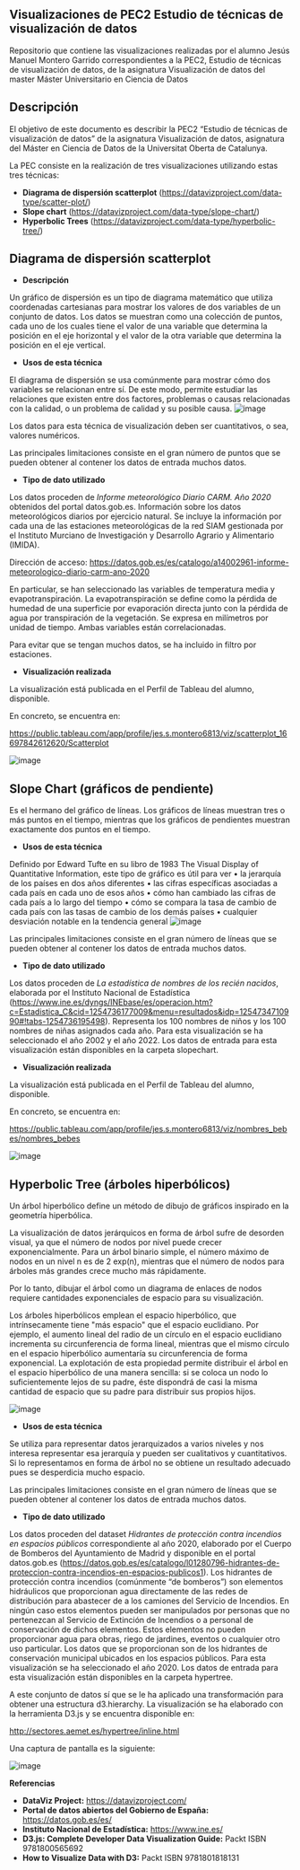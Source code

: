 ## Visualizaciones de PEC2 Estudio de técnicas de visualización de datos

Repositorio que contiene las visualizaciones realizadas por el alumno Jesús Manuel Montero Garrido correspondientes a la PEC2, Estudio de técnicas de visualización de datos, de la asignatura Visualización de datos del master  Máster Universitario en Ciencia de Datos

## Descripción

El objetivo de este documento es describir la PEC2 “Estudio de técnicas de visualización de datos” de la asignatura Visualización de datos, asignatura del Máster en Ciencia de Datos de la Universitat Oberta de Catalunya. 

La PEC consiste en la realización de tres visualizaciones utilizando estas tres técnicas:

*	**Diagrama de dispersión scatterplot** (https://datavizproject.com/data-type/scatter-plot/)
*	**Slope chart** (https://datavizproject.com/data-type/slope-chart/)
*	**Hyperbolic Trees** (https://datavizproject.com/data-type/hyperbolic-tree/)

## Diagrama de dispersión scatterplot

* **Descripción**

Un gráfico de dispersión es un tipo de diagrama matemático que utiliza coordenadas cartesianas para mostrar los valores de dos variables de un conjunto de datos. Los datos se muestran como una colección de puntos, cada uno de los cuales tiene el valor de una variable que determina la posición en el eje horizontal y el valor de la otra variable que determina la posición en el eje vertical.

* **Usos de esta técnica**

El diagrama de dispersión se usa comúnmente para mostrar cómo dos variables se relacionan entre sí. De este modo, permite estudiar las relaciones que existen entre dos factores, problemas o causas relacionadas con la calidad, o un problema de calidad y su posible causa.
![image](https://user-images.githubusercontent.com/103445965/204878816-c2d62f70-90a0-4e41-afcd-8a6012b2d325.png)

Los datos para esta técnica de visualización deben ser cuantitativos, o sea, valores numéricos. 

Las principales limitaciones consiste en el gran número de puntos que se pueden obtener al contener los datos de entrada muchos datos.

* **Tipo de dato utilizado**

Los datos proceden de *Informe meteorológico Diario CARM. Año 2020* obtenidos del portal datos.gob.es. Información sobre los datos meteorológicos diarios por ejercicio natural. Se incluye la información por cada una de las estaciones meteorológicas de la red SIAM gestionada por el Instituto Murciano de Investigación y Desarrollo Agrario y Alimentario (IMIDA).

Dirección de acceso: https://datos.gob.es/es/catalogo/a14002961-informe-meteorologico-diario-carm-ano-2020

En particular, se han seleccionado las variables de temperatura media y evapotranspiración. La evapotranspiración se define como la pérdida de humedad de una superficie por evaporación directa junto con la pérdida de agua por transpiración de la vegetación. Se expresa en milímetros por unidad de tiempo. Ambas variables están correlacionadas. 

Para evitar que se tengan muchos datos, se ha incluido in filtro por estaciones.
 
* **Visualización realizada**

La visualización está publicada en el Perfil de Tableau del alumno, disponible.

En concreto, se encuentra en:

https://public.tableau.com/app/profile/jes.s.montero6813/viz/scatterplot_16697842612620/Scatterplot

![image](https://user-images.githubusercontent.com/103445965/204886441-81764fc5-5046-4361-88c4-eaa897899fc7.png)


## Slope Chart (gráficos de pendiente)

Es el hermano del gráfico de líneas. Los gráficos de líneas muestran tres o más puntos en el tiempo, mientras que los gráficos de pendientes muestran exactamente dos puntos en el tiempo.

* **Usos de esta técnica**

Definido por Edward Tufte en su libro de 1983 The Visual Display of Quantitative Information, este tipo de gráfico es útil para ver 
•	la jerarquía de los países en dos años diferentes
•	las cifras específicas asociadas a cada país en cada uno de esos años 
•	cómo han cambiado las cifras de cada país a lo largo del tiempo 
•	cómo se compara la tasa de cambio de cada país con las tasas de cambio de los demás países 
•	cualquier desviación notable en la tendencia general 
![image](https://user-images.githubusercontent.com/103445965/204891078-ad89d1f9-9b0b-4d88-a6e8-4267a8fa51cc.png)

Las principales limitaciones consiste en el gran número de líneas que se pueden obtener al contener los datos de entrada muchos datos.


* **Tipo de dato utilizado**

Los datos proceden de *La estadística de nombres de los recién nacidos*, elaborada por el Instituto Nacional de Estadística (https://www.ine.es/dyngs/INEbase/es/operacion.htm?c=Estadistica_C&cid=1254736177009&menu=resultados&idp=1254734710990#!tabs-1254736195498). Representa los 100 nombres de niños y los 100 nombres de niñas asignados cada año. Para esta visualización se ha seleccionado el año 2002 y el año 2022. Los datos de entrada para esta visualización están disponibles en la carpeta slopechart.

* **Visualización realizada**

La visualización está publicada en el Perfil de Tableau del alumno, disponible.

En concreto, se encuentra en:

https://public.tableau.com/app/profile/jes.s.montero6813/viz/nombres_bebes/nombres_bebes

![image](https://user-images.githubusercontent.com/103445965/204886329-a89127f1-03e9-41a6-a966-52e4930152d9.png)

## Hyperbolic Tree  (árboles hiperbólicos)

Un árbol hiperbólico define un método de dibujo de gráficos inspirado en la geometría hiperbólica.


La visualización de datos jerárquicos en forma de árbol sufre de desorden visual, ya que el número de nodos por nivel puede crecer exponencialmente. Para un árbol binario simple, el número máximo de nodos en un nivel n es de 2 exp(n), mientras que el número de nodos para árboles más grandes crece mucho más rápidamente.

Por lo tanto, dibujar el árbol como un diagrama de enlaces de nodos requiere cantidades exponenciales de espacio para su visualización.

Los árboles hiperbólicos emplean el espacio hiperbólico, que intrínsecamente tiene "más espacio" que el espacio euclidiano. Por ejemplo, el aumento lineal del radio de un círculo en el espacio euclidiano incrementa su circunferencia de forma lineal, mientras que el mismo círculo en el espacio hiperbólico aumentaría su circunferencia de forma exponencial. La explotación de esta propiedad permite distribuir el árbol en el espacio hiperbólico de una manera sencilla: si se coloca un nodo lo suficientemente lejos de su padre, éste dispondrá de casi la misma cantidad de espacio que su padre para distribuir sus propios hijos.

![image](https://user-images.githubusercontent.com/103445965/204887790-7387c549-25c6-44d8-98c4-ea1cc5bd68fa.png)


* **Usos de esta técnica**

Se utiliza para representar datos jerarquizados a varios niveles y nos interesa representar esa jerarquía y pueden ser cualitativos y cuantitativos. Si lo representamos en forma de árbol no se obtiene un resultado adecuado pues se desperdicia mucho espacio.

Las principales limitaciones consiste en el gran número de líneas que se pueden obtener al contener los datos de entrada muchos datos.

* **Tipo de dato utilizado**

Los datos proceden del dataset *Hidrantes de protección contra incendios en espacios públicos* correspondiente al año 2020, elaborado por el Cuerpo de Bomberos del Ayuntamiento de Madrid y disponible en el portal datos.gob.es (https://datos.gob.es/es/catalogo/l01280796-hidrantes-de-proteccion-contra-incendios-en-espacios-publicos1). Los hidrantes de protección contra incendios (comúnmente “de bomberos”) son elementos hidráulicos que proporcionan agua directamente de las redes de distribución para abastecer de a los camiones del Servicio de Incendios. En ningún caso estos elementos pueden ser manipulados por personas que no pertenezcan al Servicio de Extinción de Incendios o a personal de conservación de dichos elementos. Estos elementos no pueden proporcionar agua para obras, riego de jardines, eventos o cualquier otro uso particular. Los datos que se proporcionan son de los hidrantes de conservación municipal ubicados en los espacios públicos. Para esta visualización se ha seleccionado el año 2020. Los datos de entrada para esta visualización están disponibles en la carpeta hypertree.

A este conjunto de datos sí que se le ha aplicado una transformación para obtener una estructura d3.hierarchy. La visualización se ha elaborado con la herramienta D3.js y se encuentra disponible en:

http://sectores.aemet.es/hypertree/inline.html

Una captura de pantalla es la siguiente:

![image](https://user-images.githubusercontent.com/103445965/204889819-94c8af8b-ed9a-467a-b3c7-9039e99e0b89.png)

**Referencias**

* **DataViz Project:** https://datavizproject.com/
* **Portal de datos abiertos del Gobierno de España:** https://datos.gob.es/es/
* **Instituto Nacional de Estadística:** https://www.ine.es/
* **D3.js: Complete Developer Data Visualization Guide:** Packt ISBN 9781800565692
* **How to Visualize Data with D3:** Packt ISBN 9781801818131




